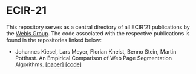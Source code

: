 # ECIR-21

This repository serves as a central directory of all ECIR'21 publications by the [Webis Group](https://webis.de). The code associated with the respective publications is found in the repositories linked below:

* Johannes Kiesel, Lars Meyer, Florian Kneist, Benno Stein, Martin Potthast. An Empirical Comparison of
Web Page Segmentation Algorithms. [[paper](https://webis.de/publications.html?q=An+Empirical+Comparison+of+Web+Page+Segmentation+Algorithms)] [[code](https://github.com/webis-de/ecir21-an-empirical-comparison-of-web-page-segmentation-algorithms)]
